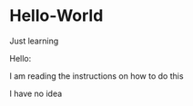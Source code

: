 # Hello-World
Just learning


Hello: 

I am reading the instructions on how to do this

I have no idea
